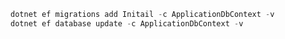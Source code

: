 ﻿
```powershell
dotnet ef migrations add Initail -c ApplicationDbContext -v 
dotnet ef database update -c ApplicationDbContext -v
```

